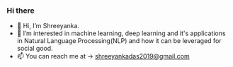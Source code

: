 ### Hi there 
- 👋  Hi, I’m Shreeyanka.
- 🌱  I’m interested in machine learning, deep learning and it's applications in Natural Language Processing(NLP) and how it can be leveraged for social good.
- 📫 You can reach me at -> shreeyankadas2019@gmail.com

<!--
**shreeyanka27/shreeyanka27** is a ✨ _special_ ✨ repository because its `README.md` (this file) appears on your GitHub profile.

Here are some ideas to get you started:

- 🔭 I’m currently working on ...
- 🌱 I’m currently learning ...
- 👯 I’m looking to collaborate on ...
- 🤔 I’m looking for help with ...
- 💬 Ask me about ...
- 📫 How to reach me: ...
- 😄 Pronouns: ...
- ⚡ Fun fact: ...
-->
